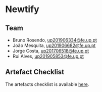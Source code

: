 # Newtify

## Team

- Bruno Rosendo, up201906334@fe.up.pt
- João Mesquita, up201906682@fe.up.pt
- Jorge Costa, up201706518@fe.up.pt
- Rui Alves, up201905853@fe.up.pt

## Artefact Checklist

The artefacts checklist is available [here](https://docs.google.com/spreadsheets/d/1t7sIAx0rBl6YObh1_6ypMGdorJFQ6nPCqpsOSO0cHY4/edit?usp=sharing).
